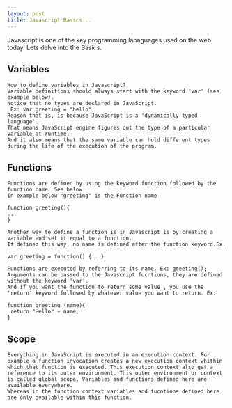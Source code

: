 ```yaml
---
layout: post
title: Javascript Basics...
---
```


Javascript is one of the key programming lanaguages used on the web today. Lets delve into the Basics.

## Variables
    How to define variables in Javascript?
    Variable definitions should always start with the keyword 'var' (see example below).
    Notice that no types are declared in JavaScript.
     Ex: var greeting = "hello";
    Reason that is, is because JavaScript is a 'dynamically typed language'. 
    That means JavaScript engine figures out the type of a particular variable at runtime.
    And it also means that the same variable can hold different types during the life of the execution of the program.
    
## Functions
    Functions are defined by using the keyword function followed by the function name. See below
    In example below "greeting" is the Function name
    
    function greeting(){
    ...
    }
    
    Another way to define a function is in Javascript is by creating a variable and set it equal to a function.
    If defined this way, no name is defined after the function keyword.Ex.
    
    var greeting = function() {...}
    
    Functions are executed by referring to its name. Ex: greeting();
    Arguments can be passed to the Javascript fucntions, they are defined without the keyword 'var'. 
    And if you want the function to return some value , you use the 'return' keyword followed by whatever value you want to return. Ex:
    
    function greeting (name){
     return "Hello" + name;
    }
    
## Scope

    Everything in JavaScript is executed in an execution context. For example a function invocation creates a new execution context whithin which that function is executed. This execution context also get a reference to its outer environment. This outer environment or context is called global scope. Variables and functions defined here are available everywhere.
    Whereas in the function context variables and fucntions defined here are only available within this function.
    
    
    
    
    
